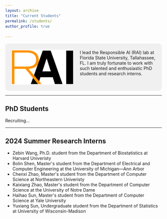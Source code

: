 ```yaml
---
layout: archive
title: "Current Students"
permalink: /students/
author_profile: true

---
```


<div style="display: flex; align-items: flex-start; background-color: #f0f0f0; padding: 20px; border-radius: 10px;">
  <img src="../files/rai_logo.png" alt="RAI Logo" style="margin-right: 20px; width: 200px;">
  <div style="flex: 1;">
    I lead the Responsible AI (RAI) lab at Florida State University, Tallahassee, FL. I am truly fortunate to work with such talented and enthusiastic PhD students and research interns.
  </div>
</div>

-------------------
## PhD Students

Recruiting...

-------------------
## 2024 Summer Research Interns

- Zebin Wang, Ph.D. student from the Department of Biostatistics at Harvard Univeristy
- Bolin Shen, Master's student from the Department of Electrical and Computer Engineering at the University of Michigan—Ann Arbor 
- Chenxi Zhao, Master's student from the Department of Computer Science at Northeastern Univeristy
- Kaixiang Zhao, Master's student from the Department of Computer Science at the University of Notre Dame
- Haihao Sun, Master's student from the Department of Computer Science at Yale University
- Yuxiang Sun, Undergraduate student from the Department of Statistics at University of Wisconsin-Madison
